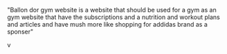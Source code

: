 "Ballon dor gym website is a website that should be used for a gym as an gym website that have the subscriptions and a nutrition and workout plans and articles and have mush more like shopping for addidas brand as a sponser"

v
